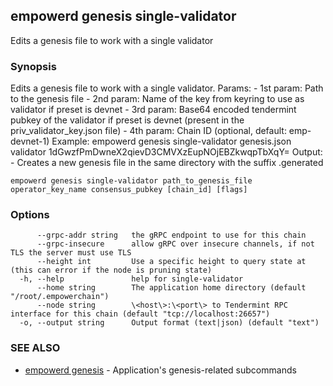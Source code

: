 ## empowerd genesis single-validator

Edits a genesis file to work with a single validator

### Synopsis

Edits a genesis file to work with a single validator.
Params:
	- 1st param: Path to the genesis file
	- 2nd param: Name of the key from keyring to use as validator if preset is devnet
	- 3rd param: Base64 encoded tendermint pubkey of the validator if preset is devnet (present in the priv_validator_key.json file)
	- 4th param: Chain ID (optional, default: emp-devnet-1)
Example:
	empowerd genesis single-validator genesis.json validator 1dGwzfPmDwneX2qievD3CMVXzEupNOjEBZkwqpTbXqY=
Output:
	- Creates a new genesis file in the same directory with the suffix .generated


```
empowerd genesis single-validator path_to_genesis_file operator_key_name consensus_pubkey [chain_id] [flags]
```

### Options

```
      --grpc-addr string   the gRPC endpoint to use for this chain
      --grpc-insecure      allow gRPC over insecure channels, if not TLS the server must use TLS
      --height int         Use a specific height to query state at (this can error if the node is pruning state)
  -h, --help               help for single-validator
      --home string        The application home directory (default "/root/.empowerchain")
      --node string        \<host\>:\<port\> to Tendermint RPC interface for this chain (default "tcp://localhost:26657")
  -o, --output string      Output format (text|json) (default "text")
```

### SEE ALSO

* [empowerd genesis](empowerd_genesis.md)	 - Application's genesis-related subcommands


